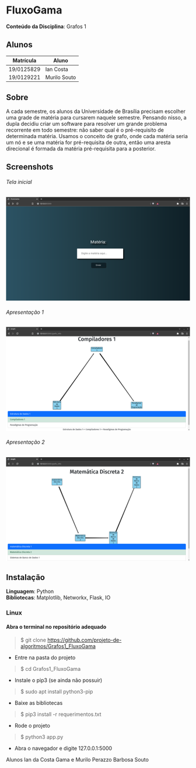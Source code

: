 # FluxoGama
**Conteúdo da Disciplina**: Grafos 1<br>
## Alunos
|Matrícula | Aluno |
| -- | -- |
| 19/0125829  |  Ian Costa |
| 19/0129221  |  Murilo Souto |

## Sobre 
A cada semestre, os alunos da Universidade de Brasília precisam escolher uma grade de matéria para cursarem naquele semestre. Pensando nisso, a dupla decidiu criar um software para resolver um grande problema recorrente em todo semestre: não saber qual é o pré-requisito de determinada matéria.
Usamos o conceito de grafo, onde cada matéria seria um nó e se uma matéria for pré-requisita de outra, então uma aresta direcional é formada da matéria pré-requisita para a posterior.

## Screenshots
###### Tela inicial
![Alt text](/telaInicial.png?raw=true "Menu inicial")
###### Apresentação 1
![Alt text](/Apresentacao1.png?raw=true "Menu inicial")
###### Apresentação 2
![Alt text](/apresentacao2.png?raw=true "Menu inicial")

## Instalação 
**Linguagem**: Python<br>
**Bibliotecas**: Matplotlib, Networkx, Flask, IO
### Linux

#### Abra o terminal no repositório adequado
> $ git clone https://github.com/projeto-de-algoritmos/Grafos1_FluxoGama

- Entre na pasta do projeto
> $ cd Grafos1_FluxoGama

- Instale o pip3 (se ainda não possuir)
> $ sudo apt install python3-pip

- Baixe as bibliotecas
> $ pip3 install -r requerimentos.txt

- Rode o projeto
> $ python3 app.py

- Abra o navegador e digite 127.0.0.1:5000


Alunos Ian da Costa Gama e Murilo Perazzo Barbosa Souto
